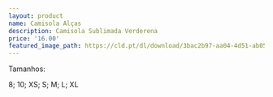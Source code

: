 ```yaml
---
layout: product
name: Camisola Alças 
description: Camisola Sublimada Verderena
price: '16.00'
featured_image_path: https://cld.pt/dl/download/3bac2b97-aa04-4d51-ab05-898999b5caad/Al%C3%A7as.png?size=xl&crop=false&format=png
---
```


<p>Tamanhos:
<p>8; 10; XS; S; M; L; XL
 
